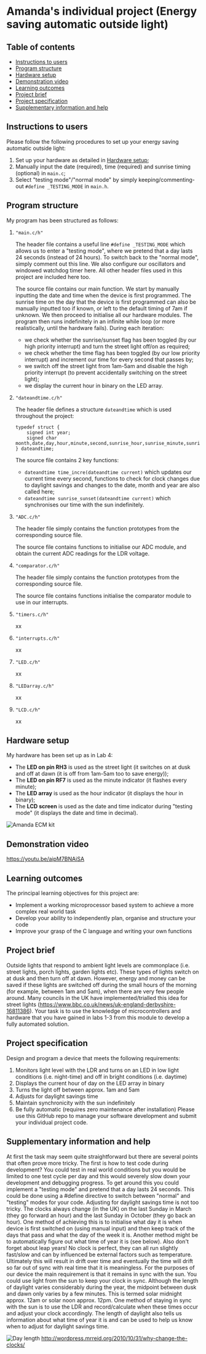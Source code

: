 # Amanda's individual project (Energy saving automatic outside light)


## Table of contents
- [Instructions to users](#instructions-to-users)
- [Program structure](#program-structure)
- [Hardware setup](#hardware-setup)
- [Demonstration video](#demonstration-video)
- [Learning outcomes](#learning-outcomes)
- [Project brief](#project-brief)
- [Project specification](#project-specification)
- [Supplementary information and help](#supplementary-information-and-help)


## Instructions to users
Please follow the following procedures to set up your energy saving automatic outside light:
1. Set up your hardware as detailed in [Hardware setup](#hardware-setup);
1. Manually input the date (required), time (required) and sunrise timing (optional) in ```main.c```;
1. Select "testing mode"/"normal mode" by simply keeping/commenting-out ```#define _TESTING_MODE``` in ```main.h```.


## Program structure
My program has been structured as follows:
1. ```"main.c/h"```

    The header file contains a useful line ```#define _TESTING_MODE``` which allows us to enter a "testing mode", where we pretend that a day lasts 24 seconds (instead of 24 hours). To switch back to the "normal mode", simply comment out this line. We also configure our oscillators and windowed watchdog timer here. All other header files used in this project are included here too. 

    The source file contains our main function. We start by manually inputting the date and time when the device is first programmed. The sunrise time on the day that the device is first programmed can also be manually inputted too if known, or left to the default timing of 7am if unknown. We then proceed to initialise all our hardware modules. The program then runs indefinitely in an infinite while loop (or more realistically, until the hardware fails). During each iteration:
    - we check whether the sunrise/sunset flag has been toggled (by our high priority interrupt) and turn the street light off/on as required;
    - we check whether the time flag has been toggled (by our low priority interrupt) and increment our time for every second that passes by;
    - we switch off the street light from 1am-5am and disable the high priority interrupt (to prevent accidentally switching on the street light);
    - we display the current hour in binary on the LED array.

1. ```"dateandtime.c/h"```

    The header file defines a structure ```dateandtime``` which is used throughout the project:
    ```
    typedef struct {
        signed int year;
        signed char month,date,day,hour,minute,second,sunrise_hour,sunrise_minute,sunrise_second;
    } dateandtime;
    ```
    
    The source file contains 2 key functions:
    - ```dateandtime time_incre(dateandtime current)``` which updates our current time every second, functions to check for clock changes due to daylight savings and changes to the date, month and year are also called here;
    - ```dateandtime sunrise_sunset(dateandtime current)``` which synchronises our time with the sun indefinitely.

1. ```"ADC.c/h"```

    The header file simply contains the function prototypes from the corresponding source file.
    
    The source file contains functions to initialise our ADC module, and obtain the current ADC readings for the LDR voltage.

1. ```"comparator.c/h"```

    The header file simply contains the function prototypes from the corresponding source file.
    
    The source file contains functions initialise the comparator module to use in our interrupts.

1. ```"timers.c/h"```

    xx

1. ```"interrupts.c/h"```

    xx

1. ```"LED.c/h"```

    xx

1. ```"LEDarray.c/h"```

    xx

1. ```"LCD.c/h"```

    xx


## Hardware setup
My hardware has been set up as in Lab 4:
- The **LED on pin RH3** is used as the street light (it switches on at dusk and off at dawn (it is off from 1am-5am too to save energy));
- The **LED on pin RF7** is used as the minute indicator (it flashes every minute);
- The **LED array** is used as the hour indicator (it displays the hour in binary);
- The **LCD screen** is used as the date and time indicator during "testing mode" (it displays the date and time in decimal).

![Amanda ECM kit](gifs/amanda-ecm-kit.jpg)


## Demonstration video
https://youtu.be/aipM7BNAiSA


## Learning outcomes
The principal learning objectives for this project are:
- Implement a working microprocessor based system to achieve a more complex real world task
- Develop your ability to independently plan, organise and structure your code 
- Improve your grasp of the C language and writing your own functions


## Project brief
Outside lights that respond to ambient light levels are commonplace (i.e. street lights, porch lights, garden lights etc). These types of lights switch on at dusk and then turn off at dawn. However, energy and money can be saved if these lights are switched off during the small hours of the morning (for example, between 1am and 5am), when there are very few people around. Many councils in the UK have implemented/trialled this idea for street lights (https://www.bbc.co.uk/news/uk-england-derbyshire-16811386). Your task is to use the knowledge of microcontrollers and hardware that you have gained in labs 1-3 from this module to develop a fully automated solution.


## Project specification
Design and program a device that meets the following requirements:
1. Monitors light level with the LDR and turns on an LED in low light conditions (i.e. night-time) and off in bright conditions (i.e. daytime)
1. Displays the current hour of day on the LED array in binary
1. Turns the light off between approx. 1am and 5am
1. Adjusts for daylight savings time
1. Maintain synchronicity with the sun indefinitely
1. Be fully automatic (requires zero maintenance after installation)
Please use this GitHub repo to manage your software development and submit your individual project code.


## Supplementary information and help
At first the task may seem quite straightforward but there are several points that often prove more tricky. The first is how to test code during development? You could test in real world conditions but you would be limited to one test cycle per day and this would severely slow down your development and debugging progress. To get around this you could implement a "testing mode" and pretend that a day lasts 24 seconds. This could be done using a #define directive to switch between "normal" and "testing" modes for your code.
Adjusting for daylight savings time is not too tricky. The clocks always change (in the UK) on the last Sunday in March (they go forward an hour) and the last Sunday in October (they go back an hour). One method of achieving this is to initialise what day it is when device is first switched on (using manual input) and then keep track of the days that pass and what the day of the week it is. Another method might be to automatically figure out what time of year it is (see below). Also don't forget about leap years! 
No clock is perfect, they can all run slightly fast/slow and can by influenced be external factors such as temperature. Ultimately this will result in drift over time and eventually the time will drift so far out of sync with real time that it is meaningless. For the purposes of our device the main requirement is that it remains in sync with the sun. You could use light from the sun to keep your clock in sync. Although the length of daylight varies considerably during the year, the midpoint between dusk and dawn only varies by a few minutes. This is termed solar midnight approx. 12am or solar noon approx. 12pm. One method of staying in sync with the sun is to use the LDR and record/calculate when these times occur and adjust your clock accordingly. The length of daylight also tells us information about what time of year it is and can be used to help us know when to adjust for daylight savings time.

![Day length](gifs/day-length-london.jpg)
http://wordpress.mrreid.org/2010/10/31/why-change-the-clocks/